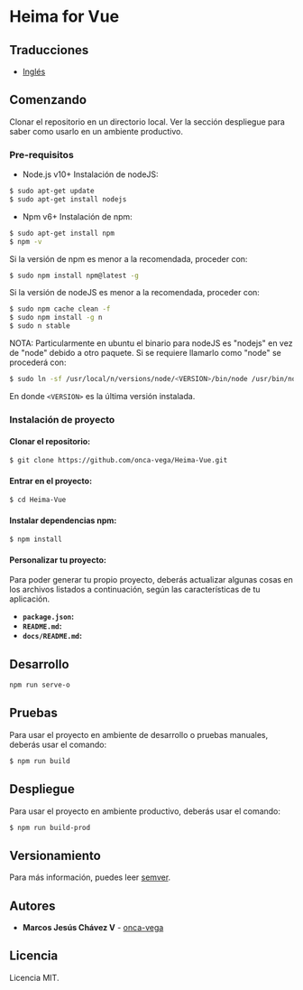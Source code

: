 Heima for Vue
============
## Traducciones
* [Inglés]

## Comenzando
Clonar el repositorio en un directorio local.
Ver la sección despliegue para saber como usarlo en un ambiente productivo.

### Pre-requisitos
- Node.js v10+
Instalación de nodeJS:
```bash
$ sudo apt-get update
$ sudo apt-get install nodejs
```

- Npm v6+
Instalación de npm:
```bash
$ sudo apt-get install npm
$ npm -v
```

Si la versión de npm es menor a la recomendada, proceder con:
```bash
$ sudo npm install npm@latest -g
```

Si la versión de nodeJS es menor a la recomendada, proceder con:
```bash
$ sudo npm cache clean -f
$ sudo npm install -g n
$ sudo n stable
```

NOTA: Particularmente en ubuntu el binario para nodeJS es "nodejs" en vez de "node" debido a otro paquete. Si se requiere llamarlo como "node" se procederá con:
```bash
$ sudo ln -sf /usr/local/n/versions/node/<VERSION>/bin/node /usr/bin/nodejs
```
En donde ```<VERSION>``` es la última versión instalada.

### Instalación de proyecto
#### Clonar el repositorio:
```bash
$ git clone https://github.com/onca-vega/Heima-Vue.git
```

#### Entrar en el proyecto:
```bash
$ cd Heima-Vue
```

#### Instalar dependencias npm:
```bash
$ npm install
```

#### Personalizar tu proyecto:
Para poder generar tu propio proyecto, deberás actualizar algunas cosas en los archivos listados a continuación, según las características de tu aplicación.
* **```package.json```:**
* **```README.md```:**
* **```docs/README.md```:**

## Desarrollo
```bash
npm run serve-o
```

## Pruebas
Para usar el proyecto en ambiente de desarrollo o pruebas manuales, deberás usar el comando:
```bash
$ npm run build
```

## Despliegue
Para usar el proyecto en ambiente productivo, deberás usar el comando:
```bash
$ npm run build-prod
```

## Versionamiento
Para más información, puedes leer [semver].

## Autores
* **Marcos Jesús Chávez V** - [onca-vega]

## Licencia
Licencia MIT.

[Inglés]: https://github.com/onca-vega/Heima-Vue/blob/master/README.md
[semver]: https://semver.org/spec/v2.0.0.html
[onca-vega]: https://github.com/onca-vega

